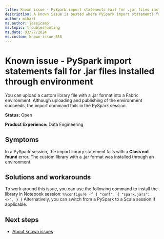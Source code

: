 ```yaml
---
title: Known issue - PySpark import statements fail for .jar files installed through environment
description: A known issue is posted where PySpark import statements fail for .jar files installed through environment.
author: mihart
ms.author: jessicamo
ms.topic: troubleshooting  
ms.date: 03/27/2024
ms.custom: known-issue-658
---
```


# Known issue - PySpark import statements fail for .jar files installed through environment

You can upload a custom library file with a .jar format into a Fabric environment. Although uploading and publishing of the environment succeeds, the import command fails in the PySpark session.

**Status:** Open

**Product Experience:** Data Engineering

## Symptoms

In a PySpark session, the import library statement fails with a **Class not found** error. The custom library with a .jar format was installed through an environment.

## Solutions and workarounds

To work around this issue, you can use the following command to install the library in Notebook session: `%%configure -f { "conf": { "spark.jars": <>", } }` Alternatively, you can switch from a PySpark to a Scala session if applicable.

## Next steps

- [About known issues](https://support.fabric.microsoft.com/known-issues)
